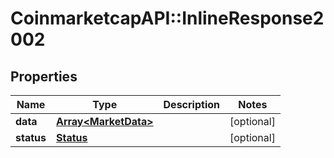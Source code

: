 # CoinmarketcapAPI::InlineResponse2002

## Properties
Name | Type | Description | Notes
------------ | ------------- | ------------- | -------------
**data** | [**Array&lt;MarketData&gt;**](MarketData.md) |  | [optional] 
**status** | [**Status**](Status.md) |  | [optional] 


